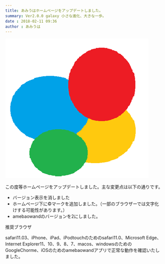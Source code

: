 ```yaml
---
title: あみうはホームページをアップデートしました。
summary: Ver2.0.0 galaxy 小さな進化、大きな一歩。
date : 2018-02-11 09:36
author : あみうは
---
```

![あみうは](media/5.png)

この度等ホームページをアップデートしました。主な変更点は以下の通りです。

- バージョン表示を消しました
- ホームページ下に©️マークを追加しました。（一部のブラウザーでは文字化けする可能性があります。）
- amebaowandのバージョンを2にしました。

推奨ブラウザ

safari11.03、iPhone、iPad、iPodtouchのためのsafari11.0、Microsoft Edge、Internet Explorer11、10、9、8、7、macos、windowsのためのGoogleChorme、iOSのためのamebaowandアプリで正常な動作を確認いたしました。